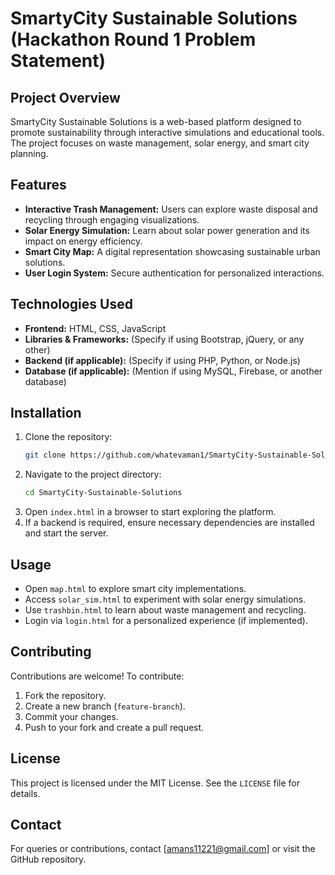 # SmartyCity Sustainable Solutions (Hackathon Round 1 Problem Statement)

## Project Overview
SmartyCity Sustainable Solutions is a web-based platform designed to promote sustainability through interactive simulations and educational tools. The project focuses on waste management, solar energy, and smart city planning.

## Features
- **Interactive Trash Management:** Users can explore waste disposal and recycling through engaging visualizations.
- **Solar Energy Simulation:** Learn about solar power generation and its impact on energy efficiency.
- **Smart City Map:** A digital representation showcasing sustainable urban solutions.
- **User Login System:** Secure authentication for personalized interactions.

## Technologies Used
- **Frontend:** HTML, CSS, JavaScript
- **Libraries & Frameworks:** (Specify if using Bootstrap, jQuery, or any other)
- **Backend (if applicable):** (Specify if using PHP, Python, or Node.js)
- **Database (if applicable):** (Mention if using MySQL, Firebase, or another database)

## Installation
1. Clone the repository:
   ```bash
   git clone https://github.com/whatevaman1/SmartyCity-Sustainable-Solutions.git
   ```
2. Navigate to the project directory:
   ```bash
   cd SmartyCity-Sustainable-Solutions
   ```
3. Open `index.html` in a browser to start exploring the platform.
4. If a backend is required, ensure necessary dependencies are installed and start the server.

## Usage
- Open `map.html` to explore smart city implementations.
- Access `solar_sim.html` to experiment with solar energy simulations.
- Use `trashbin.html` to learn about waste management and recycling.
- Login via `login.html` for a personalized experience (if implemented).

## Contributing
Contributions are welcome! To contribute:
1. Fork the repository.
2. Create a new branch (`feature-branch`).
3. Commit your changes.
4. Push to your fork and create a pull request.

## License
This project is licensed under the MIT License. See the `LICENSE` file for details.

## Contact
For queries or contributions, contact [amans11221@gmail.com] or visit the GitHub repository.
